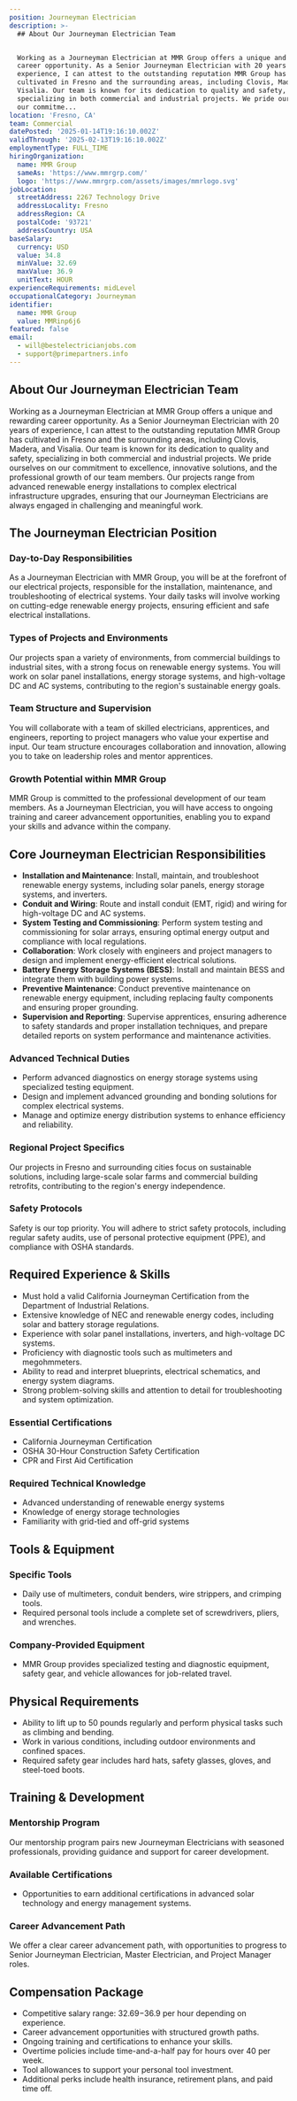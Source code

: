 ```yaml
---
position: Journeyman Electrician
description: >-
  ## About Our Journeyman Electrician Team


  Working as a Journeyman Electrician at MMR Group offers a unique and rewarding
  career opportunity. As a Senior Journeyman Electrician with 20 years of
  experience, I can attest to the outstanding reputation MMR Group has
  cultivated in Fresno and the surrounding areas, including Clovis, Madera, and
  Visalia. Our team is known for its dedication to quality and safety,
  specializing in both commercial and industrial projects. We pride ourselves on
  our commitme...
location: 'Fresno, CA'
team: Commercial
datePosted: '2025-01-14T19:16:10.002Z'
validThrough: '2025-02-13T19:16:10.002Z'
employmentType: FULL_TIME
hiringOrganization:
  name: MMR Group
  sameAs: 'https://www.mmrgrp.com/'
  logo: 'https://www.mmrgrp.com/assets/images/mmrlogo.svg'
jobLocation:
  streetAddress: 2267 Technology Drive
  addressLocality: Fresno
  addressRegion: CA
  postalCode: '93721'
  addressCountry: USA
baseSalary:
  currency: USD
  value: 34.8
  minValue: 32.69
  maxValue: 36.9
  unitText: HOUR
experienceRequirements: midLevel
occupationalCategory: Journeyman
identifier:
  name: MMR Group
  value: MMRinp6j6
featured: false
email:
  - will@bestelectricianjobs.com
  - support@primepartners.info
---
```




## About Our Journeyman Electrician Team

Working as a Journeyman Electrician at MMR Group offers a unique and rewarding career opportunity. As a Senior Journeyman Electrician with 20 years of experience, I can attest to the outstanding reputation MMR Group has cultivated in Fresno and the surrounding areas, including Clovis, Madera, and Visalia. Our team is known for its dedication to quality and safety, specializing in both commercial and industrial projects. We pride ourselves on our commitment to excellence, innovative solutions, and the professional growth of our team members. Our projects range from advanced renewable energy installations to complex electrical infrastructure upgrades, ensuring that our Journeyman Electricians are always engaged in challenging and meaningful work.

## The Journeyman Electrician Position

### Day-to-Day Responsibilities

As a Journeyman Electrician with MMR Group, you will be at the forefront of our electrical projects, responsible for the installation, maintenance, and troubleshooting of electrical systems. Your daily tasks will involve working on cutting-edge renewable energy projects, ensuring efficient and safe electrical installations.

### Types of Projects and Environments

Our projects span a variety of environments, from commercial buildings to industrial sites, with a strong focus on renewable energy systems. You will work on solar panel installations, energy storage systems, and high-voltage DC and AC systems, contributing to the region's sustainable energy goals.

### Team Structure and Supervision

You will collaborate with a team of skilled electricians, apprentices, and engineers, reporting to project managers who value your expertise and input. Our team structure encourages collaboration and innovation, allowing you to take on leadership roles and mentor apprentices.

### Growth Potential within MMR Group

MMR Group is committed to the professional development of our team members. As a Journeyman Electrician, you will have access to ongoing training and career advancement opportunities, enabling you to expand your skills and advance within the company.

## Core Journeyman Electrician Responsibilities

- **Installation and Maintenance**: Install, maintain, and troubleshoot renewable energy systems, including solar panels, energy storage systems, and inverters.
- **Conduit and Wiring**: Route and install conduit (EMT, rigid) and wiring for high-voltage DC and AC systems.
- **System Testing and Commissioning**: Perform system testing and commissioning for solar arrays, ensuring optimal energy output and compliance with local regulations.
- **Collaboration**: Work closely with engineers and project managers to design and implement energy-efficient electrical solutions.
- **Battery Energy Storage Systems (BESS)**: Install and maintain BESS and integrate them with building power systems.
- **Preventive Maintenance**: Conduct preventive maintenance on renewable energy equipment, including replacing faulty components and ensuring proper grounding.
- **Supervision and Reporting**: Supervise apprentices, ensuring adherence to safety standards and proper installation techniques, and prepare detailed reports on system performance and maintenance activities.

### Advanced Technical Duties

- Perform advanced diagnostics on energy storage systems using specialized testing equipment.
- Design and implement advanced grounding and bonding solutions for complex electrical systems.
- Manage and optimize energy distribution systems to enhance efficiency and reliability.

### Regional Project Specifics

Our projects in Fresno and surrounding cities focus on sustainable solutions, including large-scale solar farms and commercial building retrofits, contributing to the region's energy independence.

### Safety Protocols

Safety is our top priority. You will adhere to strict safety protocols, including regular safety audits, use of personal protective equipment (PPE), and compliance with OSHA standards.

## Required Experience & Skills

- Must hold a valid California Journeyman Certification from the Department of Industrial Relations.
- Extensive knowledge of NEC and renewable energy codes, including solar and battery storage regulations.
- Experience with solar panel installations, inverters, and high-voltage DC systems.
- Proficiency with diagnostic tools such as multimeters and megohmmeters.
- Ability to read and interpret blueprints, electrical schematics, and energy system diagrams.
- Strong problem-solving skills and attention to detail for troubleshooting and system optimization.

### Essential Certifications

- California Journeyman Certification
- OSHA 30-Hour Construction Safety Certification
- CPR and First Aid Certification

### Required Technical Knowledge

- Advanced understanding of renewable energy systems
- Knowledge of energy storage technologies
- Familiarity with grid-tied and off-grid systems

## Tools & Equipment

### Specific Tools

- Daily use of multimeters, conduit benders, wire strippers, and crimping tools.
- Required personal tools include a complete set of screwdrivers, pliers, and wrenches.

### Company-Provided Equipment

- MMR Group provides specialized testing and diagnostic equipment, safety gear, and vehicle allowances for job-related travel.

## Physical Requirements

- Ability to lift up to 50 pounds regularly and perform physical tasks such as climbing and bending.
- Work in various conditions, including outdoor environments and confined spaces.
- Required safety gear includes hard hats, safety glasses, gloves, and steel-toed boots.

## Training & Development

### Mentorship Program

Our mentorship program pairs new Journeyman Electricians with seasoned professionals, providing guidance and support for career development.

### Available Certifications

- Opportunities to earn additional certifications in advanced solar technology and energy management systems.

### Career Advancement Path

We offer a clear career advancement path, with opportunities to progress to Senior Journeyman Electrician, Master Electrician, and Project Manager roles.

## Compensation Package

- Competitive salary range: $32.69-$36.9 per hour depending on experience.
- Career advancement opportunities with structured growth paths.
- Ongoing training and certifications to enhance your skills.
- Overtime policies include time-and-a-half pay for hours over 40 per week.
- Tool allowances to support your personal tool investment.
- Additional perks include health insurance, retirement plans, and paid time off.